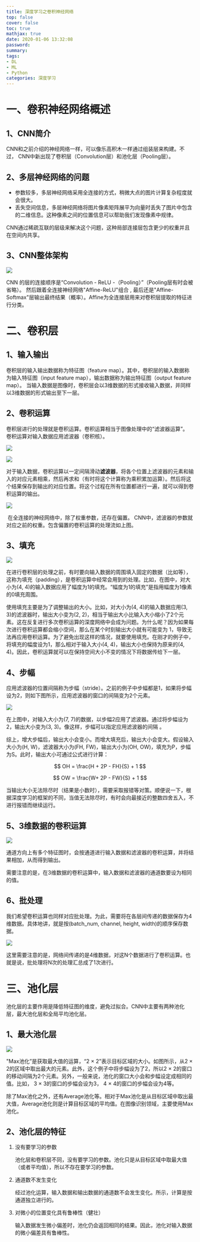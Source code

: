 ```yaml
---
title: 深度学习之卷积神经网络
top: false
cover: false
toc: true
mathjax: true
date: 2020-01-06 13:32:08
password:
summary:
tags: 
- DL
- ML
- Python
categories: 深度学习
---
```








# 一、卷积神经网络概述



## 1、CNN简介

CNN和之前介绍的神经网络一样，可以像乐高积木一样通过组装层来构建。不过，
CNN中新出现了卷积层（Convolution层）和池化层（Pooling层）。 



## 2、多层神经网络的问题

- 参数较多，多层神经网络采用全连接的方式，稍微大点的图片计算复杂程度就会很大。
- 丢失空间信息，多层神经网络将图片像素矩阵展平为向量时丢失了图片中包含的二维信息。这种像素之间的位置信息可以帮助我们发现像素中规律。

CNN通过稀疏互联的层级来解决这个问题，这种局部连接层包含更少的权重并且在空间内共享。



## 3、CNN整体架构

![](深度学习之卷积神经网络/01.png)

CNN 的层的连接顺序是“Convolution - ReLU -（Pooling）”（Pooling层有时会被省略）。 然后跟着全连接神经网络"Affine-ReLU"组合 , 最后还是"Affine-Softmax"层输出最终结果（概率）。Affine为全连接层用来对卷积层提取的特征进行分类。



# 二、卷积层

## 1、输入输出

卷积层的输入输出数据称为特征图（feature map）。其中，卷积层的输入数据称为输入特征图（input feature map），输出数据称为输出特征图（output feature map）。 当输入数据是图像时，卷积层会以3维数据的形式接收输入数据，并同样以3维数据的形式输出至下一层。 

## 2、卷积运算

卷积层进行的处理就是卷积运算。卷积运算相当于图像处理中的“滤波器运算”。 卷积运算对输入数据应用滤波器（卷积核）。

![](深度学习之卷积神经网络/02.png)

![](深度学习之卷积神经网络/03.png)



​	对于输入数据，卷积运算以一定间隔滑动**滤波器**，将各个位置上滤波器的元素和输入的对应元素相乘，然后再求和（有时将这个计算称为乘积累加运算）。然后将这个结果保存到输出的对应位置。将这个过程在所有位置都进行一遍，就可以得到卷积运算的输出。

![](深度学习之卷积神经网络/04.png)

​	在全连接的神经网络中，除了权重参数，还存在偏置。 CNN中，滤波器的参数就对应之前的权重。包含偏置的卷积运算的处理流如上图。



## 3、填充

![](深度学习之卷积神经网络/05.png)



在进行卷积层的处理之前，有时要向输入数据的周围填入固定的数据（比如等），这称为填充（padding），是卷积运算中经常会用到的处理。比如，在图中，对大小为(4, 4)的输入数据应用了幅度为1的填充。“幅度为1的填充”是指用幅度为1像素的0填充周围。 

使用填充主要是为了调整输出的大小。比如，对大小为(4, 4)的输入数据应用(3, 3)的滤波器时，输出大小变为(2, 2)，相当于输出大小比输入大小缩小了2个元素。这在反复进行多次卷积运算的深度网络中会成为问题。为什么呢？因为如果每次进行卷积运算都会缩小空间，那么在某个时刻输出大小就有可能变为 1，导致无法再应用卷积运算。为了避免出现这样的情况，就要使用填充。在刚才的例子中，将填充的幅度设为1，那么相对于输入大小(4, 4)，输出大小也保持为原来的(4, 4)。因此，卷积运算就可以在保持空间大小不变的情况下将数据传给下一层。 



## 4、步幅

应用滤波器的位置间隔称为步幅（stride）。之前的例子中步幅都是1，如果将步幅设为2，则如下图所示，应用滤波器的窗口的间隔变为2个元素。 

![](深度学习之卷积神经网络/06.png)

在上图中，对输入大小为(7, 7)的数据，以步幅2应用了滤波器。通过将步幅设为2，输出大小变为(3, 3)。像这样，步幅可以指定应用滤波器的间隔 。

综上，增大步幅后，输出大小会变小。而增大填充后，输出大小会变大。假设输入大小为(H, W)，滤波器大小为(FH, FW)，输出大小为(OH, OW)，填充为P，步幅为S。此时，输出大小可通过公式进行计算： 


$$
OH = \frac{H + 2P - FH}{S} + 1
$$

$$
OW = \frac{W+ 2P - FW}{S} + 1
$$

当输出大小无法除尽时（结果是小数时），需要采取报错等对策。顺便说一下，根据深度学习的框架的不同，当值无法除尽时，有时会向最接近的整数四舍五入，不进行报错而继续运行。 

## 5、3维数据的卷积运算

![](深度学习之卷积神经网络/07.png)

通道方向上有多个特征图时，会按通道进行输入数据和滤波器的卷积运算，并将结果相加，从而得到输出。 

需要注意的是，在3维数据的卷积运算中，输入数据和滤波器的通道数要设为相同的值。 

## 6、批处理

我们希望卷积运算也同样对应批处理。为此，需要将在各层间传递的数据保存为4维数据。具体地讲，就是按(batch_num, channel, height, width)的顺序保存数据。 

![](深度学习之卷积神经网络/08.png)

这里需要注意的是，网络间传递的是4维数据，对这N个数据进行了卷积运算。也就是说，批处理将N次的处理汇总成了1次进行。 



# 三、池化层

池化层的主要作用是降低特征图的维度，避免过拟合。CNN中主要有两种池化层，最大池化层和全局平均池化层。

## 1、最大池化层

![](深度学习之卷积神经网络/09.png)



"Max池化”是获取最大值的运算，“2 × 2”表示目标区域的大小。如图所示，从2 × 2的区域中取出最大的元素。此外，这个例子中将步幅设为了2，所以2 × 2的窗口的移动间隔为2个元素。另外，一般来说，池化的窗口大小会和步幅设定成相同的值。比如， 3 × 3的窗口的步幅会设为3， 4 × 4的窗口的步幅会设为4等。



除了Max池化之外，还有Average池化等。相对于Max池化是从目标区域中取出最大值，Average池化则是计算目标区域的平均值。在图像识别领域，主要使用Max池化。 



## 2、池化层的特征

1. 没有要学习的参数

   池化层和卷积层不同，没有要学习的参数。池化只是从目标区域中取最大值（或者平均值），所以不存在要学习的参数。 

2. 通道数不发生变化

   经过池化运算，输入数据和输出数据的通道数不会发生变化。所示，计算是按通道独立进行的。 

3. 对微小的位置变化具有鲁棒性（健壮）

   输入数据发生微小偏差时，池化仍会返回相同的结果。因此，池化对输入数据的微小偏差具有鲁棒性。 